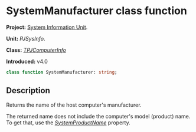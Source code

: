 # SystemManufacturer class function #

**Project:** [System Information Unit](../API.md).

**Unit:** _PJSysInfo_.

**Class:** _[TPJComputerInfo](./TPJComputerInfo.md)_

**Introduced:** v4.0

```pascal
class function SystemManufacturer: string;
```

## Description ##

Returns the name of the host computer's manufacturer.

The returned name does not include the computer's model (product) name. To get that, use the _[SystemProductName](./TPJComputerInfo-SystemProductName.md)_ property.